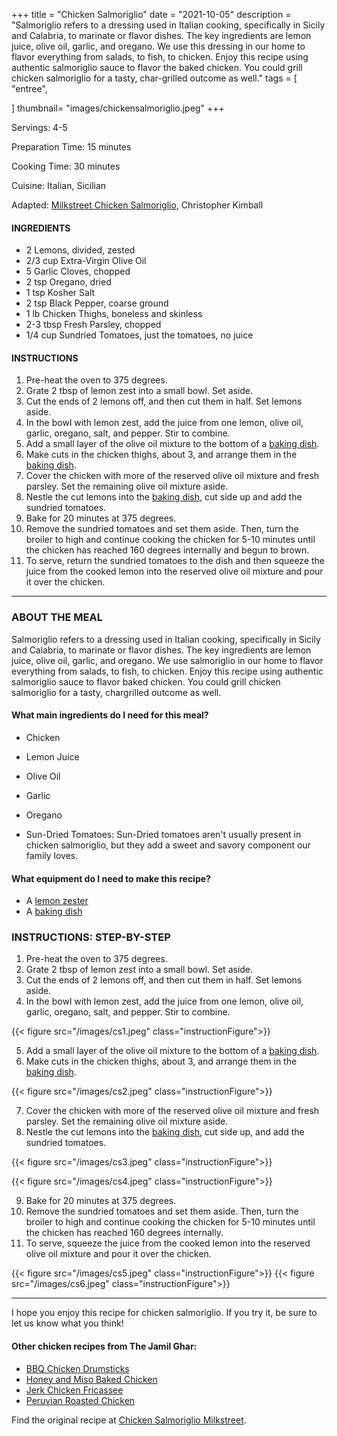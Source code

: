 +++
title = "Chicken Salmoriglio"
date = "2021-10-05"
description = "Salmoriglio refers to a dressing used in Italian cooking, specifically in Sicily and Calabria, to marinate or flavor dishes. The key ingredients are lemon juice, olive oil, garlic, and oregano. We use this dressing in our home to flavor everything from salads, to fish, to chicken. Enjoy this recipe using authentic salmoriglio sauce to flavor the baked chicken. You could grill chicken salmoriglio for a tasty, char-grilled outcome as well."
tags = [
    "entree",
   
]
thumbnail= "images/chickensalmoriglio.jpeg"
+++

Servings: 4-5 <!--more-->

Preparation Time: 15 minutes

Cooking Time: 30 minutes 

Cuisine: Italian, Sicilian 

Adapted: [Milkstreet Chicken Salmoriglio](https://www.177milkstreet.com/recipes/chicken-salmoriglio-tn-med), Christopher Kimball

#### INGREDIENTS 

* 2 Lemons, divided, zested 
* 2/3 cup Extra-Virgin Olive Oil
* 5 Garlic Cloves, chopped
* 2 tsp Oregano, dried 
* 1 tsp Kosher Salt 
* 2 tsp Black Pepper, coarse ground
* 1 lb Chicken Thighs, boneless and skinless
* 2-3 tbsp Fresh Parsley, chopped  
* 1/4 cup Sundried Tomatoes, just the tomatoes, no juice 

#### INSTRUCTIONS

1. Pre-heat the oven to 375 degrees. 
2. Grate 2 tbsp of lemon zest into a small bowl. Set aside. 
3. Cut the ends of 2 lemons off, and then cut them in half. Set lemons aside. 
4. In the bowl with lemon zest, add the juice from one lemon, olive oil, garlic, oregano, salt, and pepper. Stir to combine. 
5. Add a small layer of the olive oil mixture to the bottom of a [baking dish](https://amzn.to/3mqJp8X). 
6. Make cuts in the chicken thighs, about 3, and arrange them in the [baking dish](https://amzn.to/3mqJp8X). 
7. Cover the chicken with more of the reserved olive oil mixture and fresh parsley. Set the remaining olive oil mixture aside.
8. Nestle the cut lemons into the [baking dish](https://amzn.to/3mqJp8X), cut side up and add the sundried tomatoes. 
9. Bake for 20 minutes at 375 degrees. 
10. Remove the sundried tomatoes and set them aside. Then, turn the broiler to high and continue cooking the chicken for 5-10 minutes until the chicken has reached 160 degrees internally and begun to brown. 
11. To serve, return the sundried tomatoes to the dish and then squeeze the juice from the cooked lemon into the reserved olive oil mixture and pour it over the chicken.  

----

### ABOUT THE MEAL

Salmoriglio refers to a dressing used in Italian cooking, specifically in Sicily and Calabria, to marinate or flavor dishes. The key ingredients are lemon juice, olive oil, garlic, and oregano. We use salmoriglio in our home to flavor everything from salads, to fish, to chicken. Enjoy this recipe using authentic salmoriglio sauce to flavor baked chicken. You could grill chicken salmoriglio for a tasty, chargrilled outcome as well.

#### What main ingredients do I need for this meal?

* Chicken

* Lemon Juice

* Olive Oil 

* Garlic

* Oregano

* Sun-Dried Tomatoes: Sun-Dried tomatoes aren't usually present in chicken salmoriglio, but they add a sweet and savory component our family loves.

#### What equipment do I need to make this recipe?

* A [lemon zester](https://amzn.to/3a83M4T)
* A [baking dish](https://amzn.to/3mqJp8X)

### INSTRUCTIONS: STEP-BY-STEP 
1. Pre-heat the oven to 375 degrees. 
2. Grate 2 tbsp of lemon zest into a small bowl. Set aside. 
3. Cut the ends of 2 lemons off, and then cut them in half. Set lemons aside. 
4. In the bowl with lemon zest, add the juice from one lemon, olive oil, garlic, oregano, salt, and pepper. Stir to combine. 

{{< figure src="/images/cs1.jpeg" class="instructionFigure">}}

5. Add a small layer of the olive oil mixture to the bottom of a [baking dish](https://amzn.to/3mqJp8X). 
6. Make cuts in the chicken thighs, about 3, and arrange them in the [baking dish](https://amzn.to/3mqJp8X). 

{{< figure src="/images/cs2.jpeg" class="instructionFigure">}}

7. Cover the chicken with more of the reserved olive oil mixture and fresh parsley. Set the remaining olive oil mixture aside.
8. Nestle the cut lemons into the [baking dish](https://amzn.to/3mqJp8X), cut side up, and add the sundried tomatoes. 

{{< figure src="/images/cs3.jpeg" class="instructionFigure">}}

{{< figure src="/images/cs4.jpeg" class="instructionFigure">}}


9. Bake for 20 minutes at 375 degrees. 
10. Remove the sundried tomatoes and set them aside. Then, turn the broiler to high and continue cooking the chicken for 5-10 minutes until the chicken has reached 160 degrees internally. 
11. To serve, squeeze the juice from the cooked lemon into the reserved olive oil mixture and pour it over the chicken.

{{< figure src="/images/cs5.jpeg" class="instructionFigure">}}
{{< figure src="/images/cs6.jpeg" class="instructionFigure">}}

--- 

I hope you enjoy this recipe for chicken salmoriglio. If you try it, be sure to let us know what you think!

#### Other chicken recipes from The Jamil Ghar:

* [BBQ Chicken Drumsticks](https://www.jamilghar.com/recipe/bbq_chicken_drumsticks/)
* [Honey and Miso Baked Chicken](https://www.jamilghar.com/recipe/honey_baked_drumsticks/)
* [Jerk Chicken Fricassee](https://www.jamilghar.com/recipe/jerk_chicken_fricassee/)
* [Peruvian Roasted Chicken](https://www.jamilghar.com/recipe/peruvian_chicken/)

Find the original recipe at [Chicken Salmoriglio Milkstreet](https://www.177milkstreet.com/recipes/chicken-salmoriglio-tn-med).
